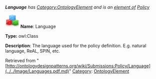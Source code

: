 ___Language__ has [Category:OntologyElement](../../Category/OntologyElement.md "Category:OntologyElement") and is an [element of](../../Property/ElementOf.md "Property:ElementOf") [Policy](../../Submissions/Policy.md "Submissions:Policy")_


  




[![Class](../../images/thumb/2/27/Class.gif/45px-Class.gif)](../../Image/Class.gif.md "Class")
__Name__: Language 


__Type:__ owl:Class 


__Description__: The language used for the policy definition. E.g. natural language, ReAL, SPIN, etc. 





Retrieved from "[http://ontologydesignpatterns.org/wiki/Submissions:Policy/Language](../../Image/Languages.pdf.md)"
 [Category](http://ontologydesignpatterns.org/wiki/Special:Categories "Special:Categories"): [OntologyElement](../../Category/OntologyElement.md "Category:OntologyElement")
